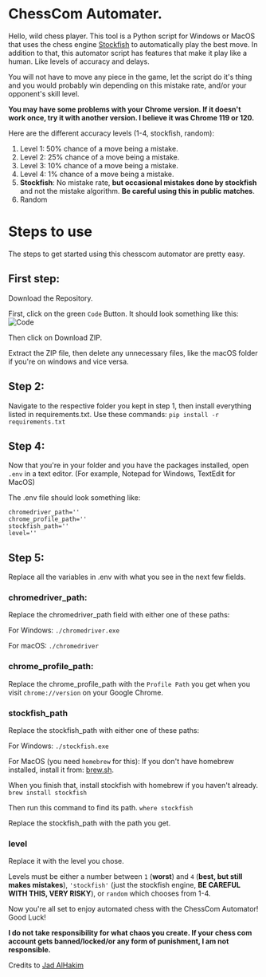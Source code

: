 # ChessCom Automater.

Hello, wild chess player. This tool is a Python script for Windows or MacOS that uses the chess engine [Stockfish](https://stockfishchess.org/) to automatically play the best move.
In addition to that, this automator script has features that make it play like a human. Like levels of accuracy and delays.

You will not have to move any piece in the game, let the script do it's thing and you would probably win depending on this mistake rate, and/or your opponent's skill level.

**You may have some problems with your Chrome version. If it doesn't work once, try it with another version. I believe it was Chrome 119 or 120.**

Here are the different accuracy levels (1-4, stockfish, random):

1. Level 1: 50% chance of a move being a mistake.
2. Level 2: 25% chance of a move being a mistake.
3. Level 3: 10% chance of a move being a mistake.
4. Level 4: 1% chance of a move being a mistake.
5. **Stockfish**: No mistake rate, **but occasional mistakes done by stockfish** and not the mistake algorithm. **Be careful using this in public matches**.
6. Random

# Steps to use

The steps to get started using this chesscom automator are pretty easy.

## First step: 
Download the Repository.

First, click on the green `Code` Button. It should look something like this:   
![Code](https://i.ibb.co/Z1FC8z0/image.png)  

Then click on Download ZIP.

Extract the ZIP file, then delete any unnecessary files, like the macOS folder if you're on windows and vice versa. 

## Step 2:

Navigate to the respective folder you kept in step 1, then install everything listed in requirements.txt. Use these commands:
`pip install -r requirements.txt`

## Step 4: 

Now that you're in your folder and you have the packages installed, open `.env` in a text editor. (For example, Notepad for Windows, TextEdit for MacOS)

The .env file should look something like:

```
chromedriver_path=''
chrome_profile_path=''
stockfish_path=''
level=''
```

## Step 5:
Replace all the variables in .env with what you see in the next few fields.

### chromedriver_path:

Replace the chromedriver_path field with either one of these paths:

For Windows:
`./chromedriver.exe`

For macOS:
`./chromedriver`

### chrome_profile_path:

Replace the chrome_profile_path with the `Profile Path` you get when you visit
`chrome://version` on your Google Chrome.

### stockfish_path

Replace the stockfish_path with either one of these paths:

For Windows:
`./stockfish.exe`

For MacOS (you need `homebrew` for this):
If you don't have homebrew installed, install it from: [brew.sh](https://brew.sh).

When you finish that, install stockfish with homebrew if you haven't already.
`brew install stockfish`

Then run this command to find its path.
`where stockfish`

Replace the stockfish_path with the path you get.

### level
Replace it with the level you chose.

Levels must be either a number between `1` (**worst**) and `4` (**best, but still makes mistakes**), `'stockfish'` (just the stockfish engine, **BE CAREFUL WITH THIS, VERY RISKY**), or `random` which chooses from 1-4.

Now you're all set to enjoy automated chess with the ChessCom Automator! Good Luck!



**I do not take responsibility for what chaos you create. If your chess com account gets banned/locked/or any form of punishment, I am not responsible.**



Credits to [Jad AlHakim](https://github.com/DreamedOfIt)
